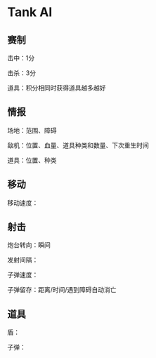 # Tank AI

## 赛制

击中：1分

击杀：3分

道具：积分相同时获得道具越多越好

## 情报

场地：范围、障碍

敌机：位置、血量、道具种类和数量、下次重生时间

道具：位置、种类

## 移动

移动速度：

## 射击

炮台转向：瞬间

发射间隔：

子弹速度：

子弹留存：距离/时间/遇到障碍自动消亡

## 道具

盾：

子弹：